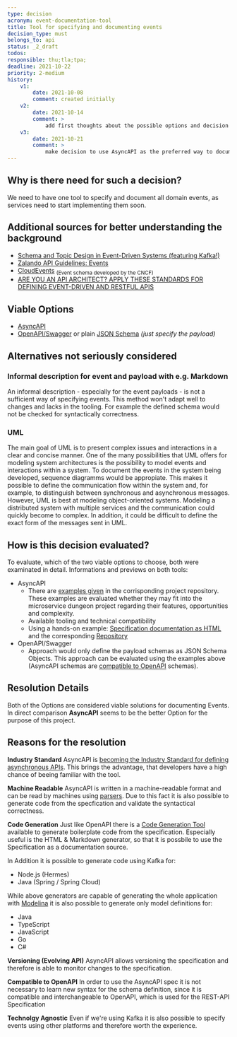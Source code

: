 ```yaml
---
type: decision
acronym: event-documentation-tool
title: Tool for specifying and documenting events
decision_type: must
belongs_to: api
status: _2_draft
todos:
responsible: thu;tla;tpa;
deadline: 2021-10-22
priority: 2-medium
history:
    v1:
        date: 2021-10-08
        comment: created initially
    v2:
        date: 2021-10-14
        comment: > 
            add first thoughts about the possible options and decision evaluation
    v3:
        date: 2021-10-21
        comment: >
            make decision to use AsyncAPI as the preferred way to document events
---
```


## Why is there need for such a decision?

We need to have one tool to specify and document all domain events, as services need to start implementing them soon. 

## Additional sources for better understanding the background

- [Schema and Topic Design in Event-Driven Systems (featuring Kafka!)](https://medium.com/flippengineering/schema-and-topic-design-in-event-driven-systems-featuring-kafka-a555ddfdb8d8)
- [Zalando API Guidelines: Events](https://opensource.zalando.com/restful-api-guidelines/#events) 
- [CloudEvents](https://cloudevents.io/) <sub>(Event schema developed by the CNCF)</sub>
- [ARE YOU AN API ARCHITECT? APPLY THESE STANDARDS FOR DEFINING EVENT-DRIVEN AND RESTFUL APIS](https://vedcraft.com/architecture/standards-for-defining-event-driven-and-restful-apis/)

## Viable Options

- [AsyncAPI](https://www.asyncapi.com/)
- [OpenAPI/Swagger](https://swagger.io/specification/) or plain [JSON Schema](https://json-schema.org/) *(just specify the payload)*

## Alternatives not seriously considered

### Informal description for event and payload with e.g. Markdown

An informal description - especially for the event payloads - is not a sufficient way of specifying events. This method won't adapt well 
to changes and lacks in the tooling. For example the defined schema would not be checked for syntactically correctness.

### UML
The main goal of UML is to present complex issues and interactions in a clear and concise manner. One of the many possibilities that UML offers for modeling system architectures is the possibility to model events and interactions within a system.
To document the events in the system being developed, sequence diagramms would be appropiate. This makes it possible to define the communication flow within the system and, for example, to distinguish between synchronous and asynchronous messages.
However, UML is best at modeling object-oriented systems. Modeling a distributed system with multiple services and the communication could quickly become to complex. In addition, it could be difficult to define the exact form of the messages sent in UML.

## How is this decision evaluated?

To evaluate, which of the two viable options to choose, both were examinated in detail. Informations and previews on both tools:
- AsyncAPI 
    - There are [examples given](https://github.com/asyncapi/spec/tree/master/examples) in the corrisponding project repository.
      These examples are evaluated whether they may fit into the microservice dungeon project regarding their features, opportunities and complexity.
    - Available tooling and technical compatibility
    - Using a hands-on example: [Specification documentation as HTML](https://tobi6112.github.io/AsyncAPI-Sample/) and the corresponding [Repository](https://github.com/tobi6112/AsyncAPI-Sample)
- OpenAPI/Swagger 
    - Approach would only define the payload schemas as JSON Schema Objects. This approach can be evaluated using the examples above (AsyncAPI schemas are [compatible to OpenAPI](https://www.asyncapi.com/docs/getting-started/coming-from-openapi) schemas).
 
## Resolution Details

Both of the Options are considered viable solutions for documenting Events. In direct comparison **AsyncAPI** seems to be the better Option for the purpose of this project.

## Reasons for the resolution
**Industry Standard**
AsyncAPI is [becoming the Industry Standard for defining asynchronous APIs](https://vedcraft.com/architecture/standards-for-defining-event-driven-and-restful-apis/). This brings the advantage, that developers have a high chance of beeing familiar with the tool.

**Machine Readable**
AsyncAPI is written in a machine-readable format and can be read by machines using [parsers](https://www.asyncapi.com/tools/parsers). Due to this fact it is also possible to generate code from the specfication and validate the syntactical correctness.

**Code Generation**
Just like OpenAPI there is a [Code Generation Tool](https://www.asyncapi.com/tools/generator) available to generate boilerplate code from the specification.
Especially useful is the HTML & Markdown generator, so that it is possbile to use the Specification as a documentation source.

In Addition it is possible to generate code using Kafka for:
- Node.js (Hermes)
- Java (Spring / Spring Cloud)

While above generators are capable of generating the whole application with [Modelina](https://www.asyncapi.com/tools/modelina) it is also possible to generate only model definitions for:
- Java
- TypeScript
- JavaScript
- Go
- C#

**Versioning (Evolving API)**
AsyncAPI allows versioning the specification and therefore is able to monitor changes to the specification.

**Compatible to OpenAPI**
In order to use the AsyncAPI spec it is not necessary to learn new syntax for the schema definition, since it is compatible and interchangeable to OpenAPI, which is used for the REST-API Specification

**Technolgy Agnostic**
Even if we're using Kafka it is also possible to specify events using other platforms and therefore worth the experience.
